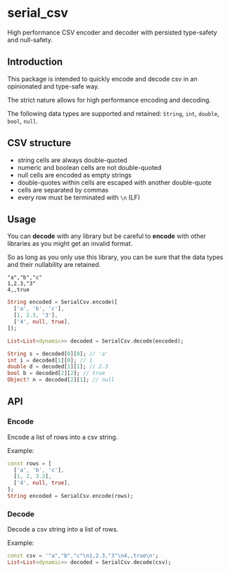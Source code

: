# serial_csv

High performance CSV encoder and decoder with persisted type-safety and null-safety.

## Introduction

This package is intended to quickly encode and decode csv in an opinionated and type-safe way.

The strict nature allows for high performance encoding and decoding.

The following data types are supported and retained: `String`, `int`, `double`, `bool`, `null`.

## CSV structure

- string cells are always double-quoted
- numeric and boolean cells are not double-quoted
- null cells are encoded as empty strings
- double-quotes within cells are escaped with another double-quote
- cells are separated by commas
- every row must be terminated with `\n` (LF)

## Usage

You can **decode** with any library but be careful to **encode** with other libraries as you might get an invalid format.

So as long as you only use this library, you can be sure that the data types and their nullability are retained.

```csv
"a","b","c"
1,2.3,"3"
4,,true
```

```dart
String encoded = SerialCsv.encode([
  ['a', 'b', 'c'],
  [1, 2.3, '3'],
  ['4', null, true],
]);

List<List<dynamic>> decoded = SerialCsv.decode(encoded);

String s = decoded[0][0]; // 'a'
int i = decoded[1][0]; // 1
double d = decoded[1][1]; // 2.3
bool b = decoded[2][2]; // true
Object? n = decoded[2][1]; // null
```

## API

### Encode

Encode a list of rows into a csv string.

Example:
```dart
const rows = [
  ['a', 'b', 'c'],
  [1, 2, 3.2],
  ['4', null, true],
];
String encoded = SerialCsv.encode(rows);
```

### Decode

Decode a csv string into a list of rows.

Example:
```dart
const csv = '"a","b","c"\n1,2.3,"3"\n4,,true\n';
List<List<dynamic>> decoded = SerialCsv.decode(csv);
```
